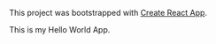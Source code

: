 This project was bootstrapped with [Create React App](https://github.com/facebook/create-react-app).

This is my Hello World App.
